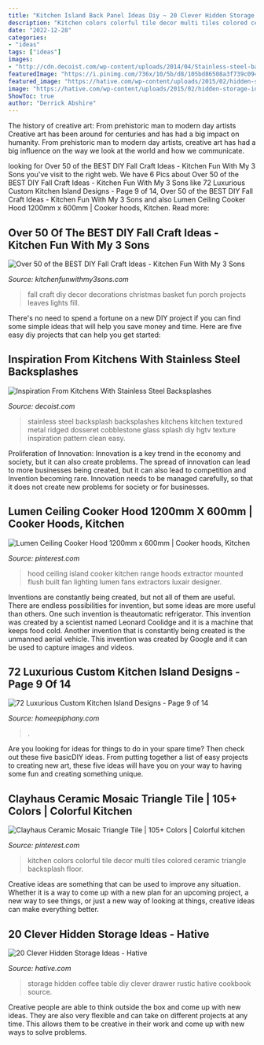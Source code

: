 ```yaml
---
title: "Kitchen Island Back Panel Ideas Diy ~ 20 Clever Hidden Storage Ideas"
description: "Kitchen colors colorful tile decor multi tiles colored ceramic triangle backsplash floor"
date: "2022-12-28"
categories:
- "ideas"
tags: ["ideas"]
images:
- "http://cdn.decoist.com/wp-content/uploads/2014/04/Stainless-steel-backsplash.jpg"
featuredImage: "https://i.pinimg.com/736x/10/5b/d8/105bd86508a3f739c0940bd029c8fee2--cooker-hoods-glass-ceiling.jpg"
featured_image: "https://hative.com/wp-content/uploads/2015/02/hidden-storage-ideas/6-hidden-storage-ideas.jpg"
image: "https://hative.com/wp-content/uploads/2015/02/hidden-storage-ideas/6-hidden-storage-ideas.jpg"
ShowToc: true
author: "Derrick Abshire"
---
```



The history of creative art: From prehistoric man to modern day artists
Creative art has been around for centuries and has had a big impact on humanity. From prehistoric man to modern day artists, creative art has had a big influence on the way we look at the world and how we communicate.

	

		
looking for Over 50 of the BEST DIY Fall Craft Ideas - Kitchen Fun With My 3 Sons you've visit to the right web. We have 6 Pics about Over 50 of the BEST DIY Fall Craft Ideas - Kitchen Fun With My 3 Sons like 72 Luxurious Custom Kitchen Island Designs - Page 9 of 14, Over 50 of the BEST DIY Fall Craft Ideas - Kitchen Fun With My 3 Sons and also Lumen Ceiling Cooker Hood 1200mm x 600mm | Cooker hoods, Kitchen. Read more:
		
    
## Over 50 Of The BEST DIY Fall Craft Ideas - Kitchen Fun With My 3 Sons

<img loading=lazy src="https://kitchenfunwithmy3sons.com/wp-content/uploads/2016/08/the-best-diy-fall-craft-ideas-kids-home-decor-projects-44-680x906.jpg" onerror="this.onerror=null;this.src='https://tse1.mm.bing.net/th?id=OIP.qDUyYhLRviU98med7n9WZAHaJ3&amp;pid=15.1';" alt="Over 50 of the BEST DIY Fall Craft Ideas - Kitchen Fun With My 3 Sons">

_Source: kitchenfunwithmy3sons.com_

>fall craft diy decor decorations christmas basket fun porch projects leaves lights fill. 

	

There's no need to spend a fortune on a new DIY project if you can find some simple ideas that will help you save money and time. Here are five easy diy projects that can help you get started: 

    
## Inspiration From Kitchens With Stainless Steel Backsplashes

<img loading=lazy src="http://cdn.decoist.com/wp-content/uploads/2014/04/Stainless-steel-backsplash.jpg" onerror="this.onerror=null;this.src='https://tse3.mm.bing.net/th?id=OIP.1eiDMmhkkeTXGbUrCCzD1QHaFj&amp;pid=15.1';" alt="Inspiration From Kitchens With Stainless Steel Backsplashes">

_Source: decoist.com_

>stainless steel backsplash backsplashes kitchens kitchen textured metal ridged dosseret cobblestone glass splash diy hgtv texture inspiration pattern clean easy. 

	

Proliferation of Innovation:
Innovation is a key trend in the economy and society, but it can also create problems. The spread of innovation can lead to more businesses being created, but it can also lead to competition and Invention becoming rare. Innovation needs to be managed carefully, so that it does not create new problems for society or for businesses.

    
## Lumen Ceiling Cooker Hood 1200mm X 600mm | Cooker Hoods, Kitchen

<img loading=lazy src="https://i.pinimg.com/736x/10/5b/d8/105bd86508a3f739c0940bd029c8fee2--cooker-hoods-glass-ceiling.jpg" onerror="this.onerror=null;this.src='https://tse3.mm.bing.net/th?id=OIP.numB2kTUBPMcP5B7bO3XPQHaHa&amp;pid=15.1';" alt="Lumen Ceiling Cooker Hood 1200mm x 600mm | Cooker hoods, Kitchen">

_Source: pinterest.com_

>hood ceiling island cooker kitchen range hoods extractor mounted flush built fan lighting lumen fans extractors luxair designer. 

	

Inventions are constantly being created, but not all of them are useful. There are endless possibilities for invention, but some ideas are more useful than others. One such invention is theautomatic refrigerator. This invention was created by a scientist named Leonard Coolidge and it is a machine that keeps food cold. Another invention that is constantly being created is the unmanned aerial vehicle. This invention was created by Google and it can be used to capture images and videos.

    
## 72 Luxurious Custom Kitchen Island Designs - Page 9 Of 14

<img loading=lazy src="https://homeepiphany.com/wp-content/uploads/2015/09/72-Luxurious-Custom-Kitchen-Island-Designs-43.jpg" onerror="this.onerror=null;this.src='https://tse1.mm.bing.net/th?id=OIP.1isG9Zi1sN9DgmzSPvIaDgHaFk&amp;pid=15.1';" alt="72 Luxurious Custom Kitchen Island Designs - Page 9 of 14">

_Source: homeepiphany.com_

>. 

	

Are you looking for ideas for things to do in your spare time? Then check out these five basicDIY ideas. From putting together a list of easy projects to creating new art, these five ideas will have you on your way to having some fun and creating something unique.

    
## Clayhaus Ceramic Mosaic Triangle Tile | 105+ Colors | Colorful Kitchen

<img loading=lazy src="https://i.pinimg.com/736x/02/71/91/027191f26ae3e7e2740dba133c6a53d6.jpg" onerror="this.onerror=null;this.src='https://tse2.mm.bing.net/th?id=OIP.aHtUS1XOJ6l-7gLY9tTo5AHaJ4&amp;pid=15.1';" alt="Clayhaus Ceramic Mosaic Triangle Tile | 105+ Colors | Colorful kitchen">

_Source: pinterest.com_

>kitchen colors colorful tile decor multi tiles colored ceramic triangle backsplash floor. 

	

Creative ideas are something that can be used to improve any situation. Whether it is a way to come up with a new plan for an upcoming project, a new way to see things, or just a new way of looking at things, creative ideas can make everything better.

    
## 20 Clever Hidden Storage Ideas - Hative

<img loading=lazy src="https://hative.com/wp-content/uploads/2015/02/hidden-storage-ideas/6-hidden-storage-ideas.jpg" onerror="this.onerror=null;this.src='https://tse2.mm.bing.net/th?id=OIP.Mi7qtpDAKpW1hCH0hFlD8gHaJ4&amp;pid=15.1';" alt="20 Clever Hidden Storage Ideas - Hative">

_Source: hative.com_

>storage hidden coffee table diy clever drawer rustic hative cookbook source. 

	

Creative people are able to think outside the box and come up with new ideas. They are also very flexible and can take on different projects at any time. This allows them to be creative in their work and come up with new ways to solve problems.

